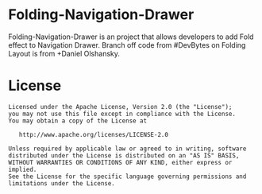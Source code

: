 Folding-Navigation-Drawer 
=========================
Folding-Navigation-Drawer is an project that allows developers to add Fold effect to Navigation Drawer.
Branch off code from #DevBytes on Folding Layout is from +Daniel Olshansky.




License
=======



    Licensed under the Apache License, Version 2.0 (the "License");
    you may not use this file except in compliance with the License.
    You may obtain a copy of the License at

       http://www.apache.org/licenses/LICENSE-2.0

    Unless required by applicable law or agreed to in writing, software
    distributed under the License is distributed on an "AS IS" BASIS,
    WITHOUT WARRANTIES OR CONDITIONS OF ANY KIND, either express or implied.
    See the License for the specific language governing permissions and
    limitations under the License.
